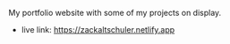 My portfolio website with some of my projects on display. 
- live link: https://zackaltschuler.netlify.app
